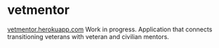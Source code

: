 vetmentor
=========
[vetmentor.herokuapp.com](http://vetmentor.herokuapp.com)
Work in progress.
Application that connects transitioning veterans with veteran and civilian mentors.
